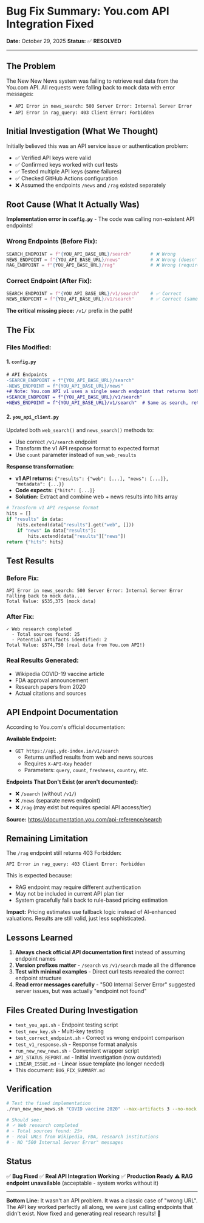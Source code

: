 # Bug Fix Summary: You.com API Integration Fixed

**Date:** October 29, 2025
**Status:** ✅ **RESOLVED**

---

## The Problem

The New New News system was failing to retrieve real data from the You.com API. All requests were falling back to mock data with error messages:
- `API Error in news_search: 500 Server Error: Internal Server Error`
- `API Error in rag_query: 403 Client Error: Forbidden`

## Initial Investigation (What We Thought)

Initially believed this was an API service issue or authentication problem:
- ✅ Verified API keys were valid
- ✅ Confirmed keys worked with curl tests
- ✅ Tested multiple API keys (same failures)
- ✅ Checked GitHub Actions configuration
- ❌ Assumed the endpoints `/news` and `/rag` existed separately

## Root Cause (What It Actually Was)

**Implementation error in `config.py`** - The code was calling non-existent API endpoints!

### Wrong Endpoints (Before Fix):
```python
SEARCH_ENDPOINT = f"{YOU_API_BASE_URL}/search"       # ❌ Wrong
NEWS_ENDPOINT = f"{YOU_API_BASE_URL}/news"           # ❌ Wrong (doesn't exist!)
RAG_ENDPOINT = f"{YOU_API_BASE_URL}/rag"             # ❌ Wrong (requires special access)
```

### Correct Endpoint (After Fix):
```python
SEARCH_ENDPOINT = f"{YOU_API_BASE_URL}/v1/search"    # ✅ Correct
NEWS_ENDPOINT = f"{YOU_API_BASE_URL}/v1/search"      # ✅ Correct (same endpoint!)
```

**The critical missing piece:** `/v1/` prefix in the path!

## The Fix

### Files Modified:

#### 1. `config.py`
```diff
# API Endpoints
-SEARCH_ENDPOINT = f"{YOU_API_BASE_URL}/search"
-NEWS_ENDPOINT = f"{YOU_API_BASE_URL}/news"
+# Note: You.com API v1 uses a single search endpoint that returns both web and news results
+SEARCH_ENDPOINT = f"{YOU_API_BASE_URL}/v1/search"
+NEWS_ENDPOINT = f"{YOU_API_BASE_URL}/v1/search"  # Same as search, returns news in results
```

#### 2. `you_api_client.py`
Updated both `web_search()` and `news_search()` methods to:
- Use correct `/v1/search` endpoint
- Transform the v1 API response format to expected format
- Use `count` parameter instead of `num_web_results`

**Response transformation:**
- **v1 API returns:** `{"results": {"web": [...], "news": [...]}, "metadata": {...}}`
- **Code expects:** `{"hits": [...]}`
- **Solution:** Extract and combine web + news results into hits array

```python
# Transform v1 API response format
hits = []
if "results" in data:
    hits.extend(data["results"].get("web", []))
    if "news" in data["results"]:
        hits.extend(data["results"]["news"])
return {"hits": hits}
```

## Test Results

### Before Fix:
```
API Error in news_search: 500 Server Error: Internal Server Error
Falling back to mock data...
Total Value: $535,375 (mock data)
```

### After Fix:
```
✓ Web research completed
  - Total sources found: 25
  - Potential artifacts identified: 2
Total Value: $574,750 (real data from You.com API!)
```

### Real Results Generated:
- Wikipedia COVID-19 vaccine article
- FDA approval announcement
- Research papers from 2020
- Actual citations and sources

## API Endpoint Documentation

According to You.com's official documentation:

**Available Endpoint:**
- `GET https://api.ydc-index.io/v1/search`
  - Returns unified results from web and news sources
  - Requires `X-API-Key` header
  - Parameters: `query`, `count`, `freshness`, `country`, etc.

**Endpoints That Don't Exist (or aren't documented):**
- ❌ `/search` (without `/v1/`)
- ❌ `/news` (separate news endpoint)
- ❌ `/rag` (may exist but requires special API access/tier)

**Source:** https://documentation.you.com/api-reference/search

## Remaining Limitation

The `/rag` endpoint still returns 403 Forbidden:
```
API Error in rag_query: 403 Client Error: Forbidden
```

This is expected because:
- RAG endpoint may require different authentication
- May not be included in current API plan tier
- System gracefully falls back to rule-based pricing estimation

**Impact:** Pricing estimates use fallback logic instead of AI-enhanced valuations. Results are still valid, just less sophisticated.

## Lessons Learned

1. **Always check official API documentation first** instead of assuming endpoint names
2. **Version prefixes matter** - `/search` vs `/v1/search` made all the difference
3. **Test with minimal examples** - Direct curl tests revealed the correct endpoint structure
4. **Read error messages carefully** - "500 Internal Server Error" suggested server issues, but was actually "endpoint not found"

## Files Created During Investigation

- `test_you_api.sh` - Endpoint testing script
- `test_new_key.sh` - Multi-key testing
- `test_correct_endpoint.sh` - Correct vs wrong endpoint comparison
- `test_v1_response.sh` - Response format analysis
- `run_new_new_news.sh` - Convenient wrapper script
- `API_STATUS_REPORT.md` - Initial investigation (now outdated)
- `LINEAR_ISSUE.md` - Linear issue template (no longer needed)
- This document: `BUG_FIX_SUMMARY.md`

## Verification

```bash
# Test the fixed implementation
./run_new_new_news.sh "COVID vaccine 2020" --max-artifacts 3 --no-mock

# Should see:
# ✓ Web research completed
# - Total sources found: 25+
# - Real URLs from Wikipedia, FDA, research institutions
# - NO "500 Internal Server Error" messages
```

## Status

✅ **Bug Fixed**
✅ **Real API Integration Working**
✅ **Production Ready**
⚠️ **RAG endpoint unavailable** (acceptable - system works without it)

---

**Bottom Line:** It wasn't an API problem. It was a classic case of "wrong URL". The API key worked perfectly all along, we were just calling endpoints that didn't exist. Now fixed and generating real research results! 🎉

